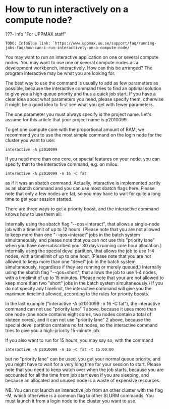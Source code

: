 # How to run interactively on a compute node?

???- info "For UPPMAX staff"

    TODO: InfoGlue link: `https://www.uppmax.uu.se/support/faq/running-jobs-faq/how-can-i-run-interactively-on-a-compute-node/`

You may want to run an interactive application on one or several compute nodes. You may want to use one or several compute nodes as a development workbench, interactively. How can this be arranged?
The program interactive may be what you are looking for.

The best way to use the command is usually to add as few parameters as possible, because the interactive command tries to find an optimal solution to give you a high queue priority and thus a quick job start. If you have a clear idea about what parameters you need, please specify them, otherwise it might be a good idea to first see what you get with fewer parameters.

The one parameter you must always specify is the project name. Let's assume for this article that your project name is p2010099.

To get one compute core with the proportional amount of RAM, we recommend you to use the most simple command on the login node for the cluster you want to use:

```
interactive -A p2010099
```

If you need more than one core, or special features on your node, you can specify that to the interactive command, e.g. on milou:

```
interactive -A p2010099 -n 16 -C fat
```

as if it was an sbatch command. Actually, interactive is implemented partly as an sbatch command and you can use most sbatch flags here. Please note that only a few nodes are fat, so you may have to wait for quite a long time to get your session started.

There are three ways to get a priority boost, and the interactive command knows how to use them all:

Internally using the sbatch flag "--qos=interact", that allows a single-node job with a timelimit of up to 12 hours. (Please note that you are not allowed to keep more than one "--qos=interact" jobs in the batch system simultaneously, and please note that you can not use this "priority lane" when you have oversubscribed your 30 days running core hour allocation.)
Internally using the special devel partition, that allows the job to use 1-4 nodes, with a timelimit of up to one hour. (Please note that you are not allowed to keep more than one "devel" job in the batch system simultaneously, regardless if they are running or merely queued.)
Internally using the sbatch flag "--qos=short", that allows the job to use 1-4 nodes, with a timelimit of up to 15 minutes. (Please note that your are not allowed to keep more than two "short" jobs in the batch system simultaneously.)
If you do not specify any timelimit, the interactive command will give you the maximum timelimit allowed, according to the rules for priority boosts.

In the last example ("interactive -A p2010099 -n 16 -C fat"), the interactive command can not use "priority lane" 1 above, because it uses more than one node (one node contains eight cores, two nodes contain a total of sixteen cores), and it can not use "priority lane" 2 above, because the special devel partition contains no fat nodes, so the interactive command tries to give you a high-priority 15-minute job.

If you also want to run for 15 hours, you may say so, with the command

```
interactive -A p2010099 -n 16 -C fat -t 15:00:00
```

but no "priority lane" can be used, you get your normal queue priority, and you might have to wait for a very long time for your session to start. Please note that you need to keep watch over when the job starts, because you are accounted for all the time from job start even if you are sleeping, and because an allocated and unused node is a waste of expensive resources.


NB. You can not launch an interactive job from an other cluster with the flag -M, which otherwise is a common flag to other SLURM commands. You must launch it from a login node to the cluster you want to use.
